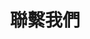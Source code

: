 ---
enable: true
title: "聯繫我們"
description: "如果對你的需求有任何疑問或意見，請透過以下聯絡資訊與我們聯繫。"

# Contact Information
contact:
  email: "sharon.suen@charmtop.com.hk"
  phone: "+852 28511328"
  address: "Unit B, 9/F., CNT Commercial Building, 302 Queen's Road Central, Hong Kong"

# don't create a separate page
_build:
  render: "never"
---